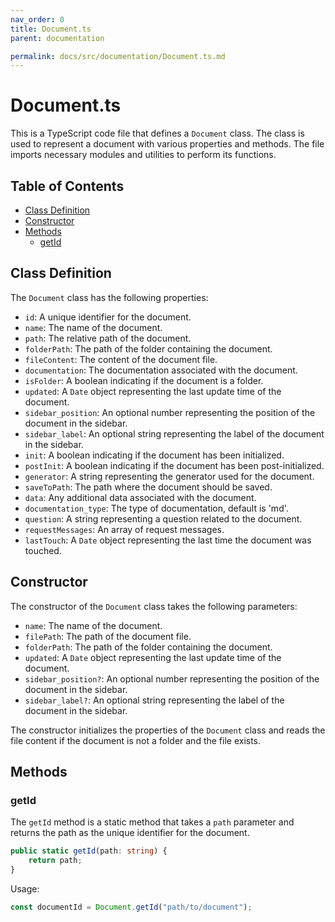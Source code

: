 ```yaml
---
nav_order: 0
title: Document.ts
parent: documentation

permalink: docs/src/documentation/Document.ts.md
---
```


# Document.ts

This is a TypeScript code file that defines a `Document` class. The class is used to represent a document with various properties and methods. The file imports necessary modules and utilities to perform its functions.

## Table of Contents

- [Class Definition](#class-definition)
- [Constructor](#constructor)
- [Methods](#methods)
  - [getId](#getid)

## Class Definition

The `Document` class has the following properties:

- `id`: A unique identifier for the document.
- `name`: The name of the document.
- `path`: The relative path of the document.
- `folderPath`: The path of the folder containing the document.
- `fileContent`: The content of the document file.
- `documentation`: The documentation associated with the document.
- `isFolder`: A boolean indicating if the document is a folder.
- `updated`: A `Date` object representing the last update time of the document.
- `sidebar_position`: An optional number representing the position of the document in the sidebar.
- `sidebar_label`: An optional string representing the label of the document in the sidebar.
- `init`: A boolean indicating if the document has been initialized.
- `postInit`: A boolean indicating if the document has been post-initialized.
- `generator`: A string representing the generator used for the document.
- `saveToPath`: The path where the document should be saved.
- `data`: Any additional data associated with the document.
- `documentation_type`: The type of documentation, default is 'md'.
- `question`: A string representing a question related to the document.
- `requestMessages`: An array of request messages.
- `lastTouch`: A `Date` object representing the last time the document was touched.

## Constructor

The constructor of the `Document` class takes the following parameters:

- `name`: The name of the document.
- `filePath`: The path of the document file.
- `folderPath`: The path of the folder containing the document.
- `updated`: A `Date` object representing the last update time of the document.
- `sidebar_position?`: An optional number representing the position of the document in the sidebar.
- `sidebar_label?`: An optional string representing the label of the document in the sidebar.

The constructor initializes the properties of the `Document` class and reads the file content if the document is not a folder and the file exists.

## Methods

### getId

The `getId` method is a static method that takes a `path` parameter and returns the path as the unique identifier for the document.

```typescript
public static getId(path: string) {
    return path;
}
```

Usage:

```typescript
const documentId = Document.getId("path/to/document");
```